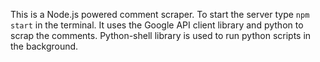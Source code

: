 This is a Node.js powered comment scraper. To start the server type `npm start` in the terminal. It uses the Google API client library and python to scrap the comments. Python-shell library is used to run python scripts in the background.